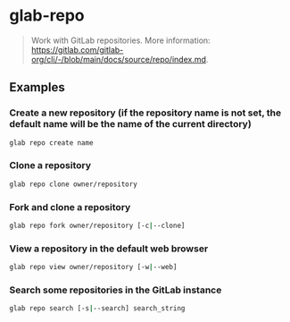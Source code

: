 # glab-repo

> Work with GitLab repositories. More information: <https://gitlab.com/gitlab-org/cli/-/blob/main/docs/source/repo/index.md>.

## Examples

### Create a new repository (if the repository name is not set, the default name will be the name of the current directory)

```bash
glab repo create name
```

### Clone a repository

```bash
glab repo clone owner/repository
```

### Fork and clone a repository

```bash
glab repo fork owner/repository [-c|--clone]
```

### View a repository in the default web browser

```bash
glab repo view owner/repository [-w|--web]
```

### Search some repositories in the GitLab instance

```bash
glab repo search [-s|--search] search_string
```
